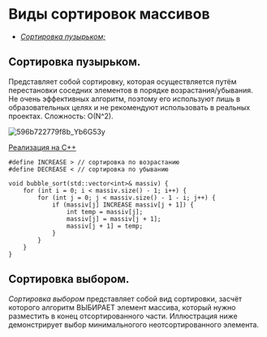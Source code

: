 # Виды сортировок массивов
* [_Сортировка пузырьком;_](https://github.com/k0swel/types-of-sorting/tree/sort?tab=readme-ov-file#%D1%81%D0%BE%D1%80%D1%82%D0%B8%D1%80%D0%BE%D0%B2%D0%BA%D0%B0-%D0%BF%D1%83%D0%B7%D1%8B%D1%80%D1%8C%D0%BA%D0%BE%D0%BC)
## Сортировка пузырьком.
Представляет собой сортировку, которая осуществляется путём перестановки соседних элементов в порядке возрастания/убывания. Не очень эффективных алгоритм, поэтому его используют лишь в образовательных целях и не рекомендуют использовать в реальных проектах.
Сложность: O(N^2).

![596b722779f8b_Yb6G53y](https://github.com/user-attachments/assets/a91fce78-c3a0-4464-93be-83ca035b1935)

[Реализация на C++](https://github.com/k0swel/types-of-sorting/blob/sort/%D0%9F%D1%83%D0%B7%D1%8B%D1%80%D1%8C%D0%BA%D0%BE%D0%B2%D1%8B%D0%B9%20%D0%B0%D0%BB%D0%B3%D0%BE%D1%80%D0%B8%D1%82%D0%BC/bubble_sort.cpp)
```
#define INCREASE > // сортировка по возрастанию
#define DECREASE < // сортировка по убыванию

void bubble_sort(std::vector<int>& massiv) {
    for (int i = 0; i < massiv.size() - 1; i++) {
        for (int j = 0; j < massiv.size() - 1 - i; j++) {
            if (massiv[j] INCREASE massiv[j + 1]) {
                int temp = massiv[j];
                massiv[j] = massiv[j + 1];
                massiv[j + 1] = temp;
            }
        }
    }
}
```

## Сортировка выбором.
_Сортировка выбором_ представляет собой вид сортировки, засчёт которого алгоритм ВЫБИРАЕТ элемент массива, который нужно разместить в конец отсортированного части.
Иллюстрация ниже демонстрирует выбор минимальногого неотсортированного элемента.




